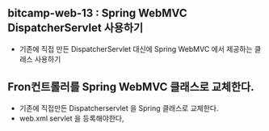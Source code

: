 ## bitcamp-web-13 : Spring WebMVC DispatcherServlet 사용하기
- 기존에 직접 만든 DispatcherServlet 대신에 Spring WebMVC 에서 제공하는 
클래스 사용하기 

## Fron컨트롤러를 Spring WebMVC 클래스로 교체한다.
- 기존에 직접만든 Dispatcherservlet 을 Spring  클래스로 교체한다.
- web.xml servlet 을 등록해야한다,
